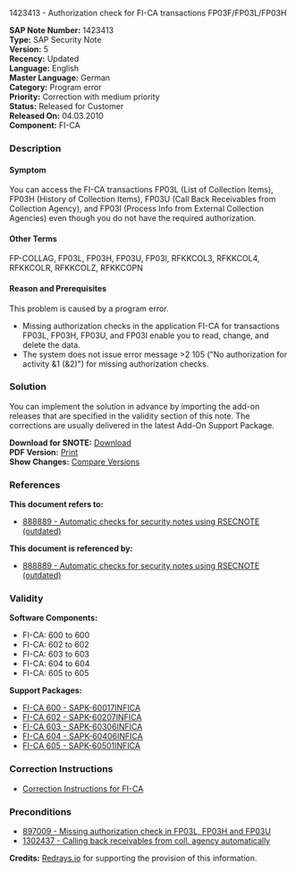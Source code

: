 1423413 - Authorization check for FI-CA transactions FP03F/FP03L/FP03H

**SAP Note Number:** 1423413  
**Type:** SAP Security Note  
**Version:** 5  
**Recency:** Updated  
**Language:** English  
**Master Language:** German  
**Category:** Program error  
**Priority:** Correction with medium priority  
**Status:** Released for Customer  
**Released On:** 04.03.2010  
**Component:** FI-CA

### Description

#### Symptom
You can access the FI-CA transactions FP03L (List of Collection Items), FP03H (History of Collection Items), FP03U (Call Back Receivables from Collection Agency), and FP03I (Process Info from External Collection Agencies) even though you do not have the required authorization.

#### Other Terms
FP-COLLAG, FP03L, FP03H, FP03U, FP03I, RFKKCOL3, RFKKCOL4, RFKKCOLR, RFKKCOLZ, RFKKCOPN

#### Reason and Prerequisites
This problem is caused by a program error.

- Missing authorization checks in the application FI-CA for transactions FP03L, FP03H, FP03U, and FP03I enable you to read, change, and delete the data.
- The system does not issue error message >2 105 ("No authorization for activity &1 (&2)") for missing authorization checks.

### Solution
You can implement the solution in advance by importing the add-on releases that are specified in the validity section of this note. The corrections are usually delivered in the latest Add-On Support Package.

**Download for SNOTE:** [Download](https://notesdownloads.sap.com/note/0040000008389812017)  
**PDF Version:** [Print](https://userapps.support.sap.com/sap/support/sfm/notes/print/0001423413?language=en-US&token=163296FD3A9CD59E6940EF1818320B40)  
**Show Changes:** [Compare Versions](https://me.sap.com/notesLatestChanges/0001423413/E/diff)

### References
**This document refers to:**
- [888889 - Automatic checks for security notes using RSECNOTE (outdated)](https://me.sap.com/notes/888889)

**This document is referenced by:**
- [888889 - Automatic checks for security notes using RSECNOTE (outdated)](https://me.sap.com/notes/888889)

### Validity
**Software Components:**
- FI-CA: 600 to 600
- FI-CA: 602 to 602
- FI-CA: 603 to 603
- FI-CA: 604 to 604
- FI-CA: 605 to 605

**Support Packages:**
- [FI-CA 600 - SAPK-60017INFICA](https://me.sap.com/supportpackage/SAPK-60017INFICA)
- [FI-CA 602 - SAPK-60207INFICA](https://me.sap.com/supportpackage/SAPK-60207INFICA)
- [FI-CA 603 - SAPK-60306INFICA](https://me.sap.com/supportpackage/SAPK-60306INFICA)
- [FI-CA 604 - SAPK-60406INFICA](https://me.sap.com/supportpackage/SAPK-60406INFICA)
- [FI-CA 605 - SAPK-60501INFICA](https://me.sap.com/supportpackage/SAPK-60501INFICA)

### Correction Instructions
- [Correction Instructions for FI-CA](https://me.sap.com/corrins/0001423413/36)

### Preconditions
- [897009 - Missing authorization check in FP03L, FP03H and FP03U](https://me.sap.com/notes/897009)
- [1302437 - Calling back receivables from coll. agency automatically](https://me.sap.com/notes/1302437)

**Credits:** [Redrays.io](https://redrays.io) for supporting the provision of this information.